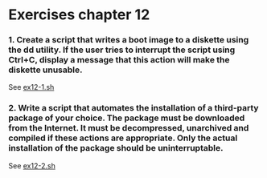 # Exercises chapter 12
### 1. Create a script that writes a boot image to a diskette using the dd utility. If the user tries to interrupt the script using Ctrl+C, display a message that this action will make the diskette unusable.
See [ex12-1.sh](/shell-scripts/ex12-1.sh)

### 2. Write a script that automates the installation of a third-party package of your choice. The package must be downloaded from the Internet. It must be decompressed, unarchived and compiled if these actions are appropriate. Only the actual installation of the package should be uninterruptable.
See [ex12-2.sh](/shell-scripts/ex12-2.sh)